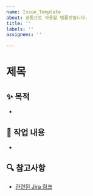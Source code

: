 ```yaml
---
name: Issue_Template
about: 공통으로 사용할 템플릿입니다.
title: ''
labels: ''
assignees: ''

---
```


# 제목


## ✨ 목적
-

## 📄 작업 내용
-

## 🔍 참고사항
- [관련된 Jira 링크](링크)

